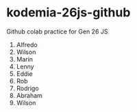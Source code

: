 # kodemia-26js-github

Github colab practice for Gen 26 JS

1. Alfredo
2. Wilson
2. Marin
3. Lenny
4. Eddie
5. Rob
6. Rodrigo
7. Abraham
8. Wilson

